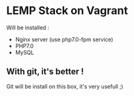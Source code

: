 # LEMP Stack on Vagrant

Will be installed :
* Nginx server (use php7.0-fpm service)
* PHP7.0
* MySQL

## With git, it's better !

Git will be install on this box, it's very usefull ;)
